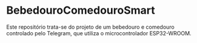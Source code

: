 # BebedouroComedouroSmart
Este repositório trata-se do projeto de um bebedouro e comedouro controlado pelo Telegram, que utiliza o microcontrolador ESP32-WROOM.
